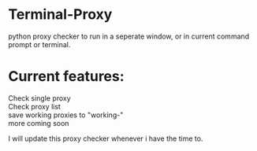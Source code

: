 # Terminal-Proxy
python proxy checker to run in a seperate window, or in current command prompt or terminal.

# Current features:
Check single proxy  
Check proxy list  
save working proxies to "working-<filename>"  
more coming soon  
  
I will update this proxy checker whenever i have the time to.
